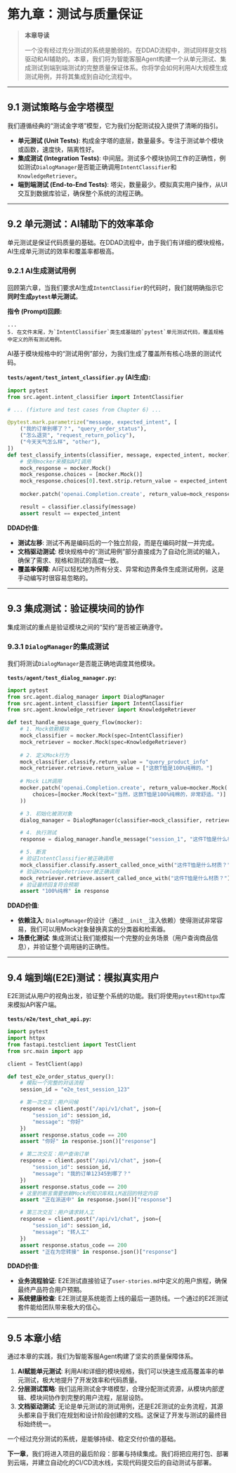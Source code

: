 # 第九章：测试与质量保证

> **本章导读**
>
> 一个没有经过充分测试的系统是脆弱的。在DDAD流程中，测试同样是文档驱动和AI辅助的。本章，我们将为智能客服Agent构建一个从单元测试、集成测试到端到端测试的完整质量保证体系。你将学会如何利用AI大规模生成测试用例，并将其集成到自动化流程中。

---

## 9.1 测试策略与金字塔模型

我们遵循经典的“测试金字塔”模型，它为我们分配测试投入提供了清晰的指引。

- **单元测试 (Unit Tests)**: 构成金字塔的底层，数量最多。专注于测试单个模块或函数，速度快，隔离性好。
- **集成测试 (Integration Tests)**: 中间层。测试多个模块协同工作的正确性，例如测试`DialogManager`是否能正确调用`IntentClassifier`和`KnowledgeRetriever`。
- **端到端测试 (End-to-End Tests)**: 塔尖，数量最少。模拟真实用户操作，从UI交互到数据库验证，确保整个系统的流程正确。

---

## 9.2 单元测试：AI辅助下的效率革命

单元测试是保证代码质量的基础。在DDAD流程中，由于我们有详细的模块规格，AI生成单元测试的效率和覆盖率都极高。

### 9.2.1 AI生成测试用例

回顾第六章，当我们要求AI生成`IntentClassifier`的代码时，我们就明确指示它**同时生成`pytest`单元测试**。

**指令 (Prompt)回顾:**
```
...
5. 在文件末尾，为`IntentClassifier`类生成基础的`pytest`单元测试代码，覆盖规格中定义的所有测试用例。
```

AI基于模块规格中的“测试用例”部分，为我们生成了覆盖所有核心场景的测试代码。

**`tests/agent/test_intent_classifier.py` (AI生成):**
```python
import pytest
from src.agent.intent_classifier import IntentClassifier

# ... (fixture and test cases from Chapter 6) ...

@pytest.mark.parametrize("message, expected_intent", [
    ("我的订单到哪了？", "query_order_status"),
    ("怎么退货", "request_return_policy"),
    ("今天天气怎么样", "other"),
])
def test_classify_intents(classifier, message, expected_intent, mocker):
    # 使用mocker来模拟API调用
    mock_response = mocker.Mock()
    mock_response.choices = [mocker.Mock()]
    mock_response.choices[0].text.strip.return_value = expected_intent
    
    mocker.patch('openai.Completion.create', return_value=mock_response)

    result = classifier.classify(message)
    assert result == expected_intent
```
**DDAD价值**:
- **测试左移**: 测试不再是编码后的一个独立阶段，而是在编码时就一并完成。
- **文档驱动测试**: 模块规格中的“测试用例”部分直接成为了自动化测试的输入，确保了需求、规格和测试的高度一致。
- **覆盖率保障**: AI可以轻松地为所有分支、异常和边界条件生成测试用例，这是手动编写时很容易忽略的。

---

## 9.3 集成测试：验证模块间的协作

集成测试的重点是验证模块之间的“契约”是否被正确遵守。

### 9.3.1 `DialogManager`的集成测试

我们将测试`DialogManager`是否能正确地调度其他模块。

**`tests/agent/test_dialog_manager.py`:**
```python
import pytest
from src.agent.dialog_manager import DialogManager
from src.agent.intent_classifier import IntentClassifier
from src.agent.knowledge_retriever import KnowledgeRetriever

def test_handle_message_query_flow(mocker):
    # 1. Mock依赖模块
    mock_classifier = mocker.Mock(spec=IntentClassifier)
    mock_retriever = mocker.Mock(spec=KnowledgeRetriever)
    
    # 2. 定义Mock行为
    mock_classifier.classify.return_value = "query_product_info"
    mock_retriever.retrieve.return_value = ["这款T恤是100%纯棉的。"]
    
    # Mock LLM调用
    mocker.patch('openai.Completion.create', return_value=mocker.Mock(
        choices=[mocker.Mock(text="当然，这款T恤是100%纯棉的，非常舒适。")]
    ))

    # 3. 初始化被测对象
    dialog_manager = DialogManager(classifier=mock_classifier, retriever=mock_retriever)

    # 4. 执行测试
    response = dialog_manager.handle_message("session_1", "这件T恤是什么材质？")

    # 5. 断言
    # 验证IntentClassifier被正确调用
    mock_classifier.classify.assert_called_once_with("这件T恤是什么材质？")
    # 验证KnowledgeRetriever被正确调用
    mock_retriever.retrieve.assert_called_once_with("这件T恤是什么材质？")
    # 验证最终回复符合预期
    assert "100%纯棉" in response
```
**DDAD价值**:
- **依赖注入**: `DialogManager`的设计（通过`__init__`注入依赖）使得测试非常容易，我们可以用Mock对象替换真实的分类器和检索器。
- **场景化测试**: 集成测试让我们能模拟一个完整的业务场景（用户查询商品信息），并验证整个调用链的正确性。

---

## 9.4 端到端(E2E)测试：模拟真实用户

E2E测试从用户的视角出发，验证整个系统的功能。我们将使用`pytest`和`httpx`库来模拟API客户端。

**`tests/e2e/test_chat_api.py`:**
```python
import pytest
import httpx
from fastapi.testclient import TestClient
from src.main import app

client = TestClient(app)

def test_e2e_order_status_query():
    # 模拟一个完整的对话流程
    session_id = "e2e_test_session_123"

    # 第一次交互：用户问候
    response = client.post("/api/v1/chat", json={
        "session_id": session_id,
        "message": "你好"
    })
    assert response.status_code == 200
    assert "你好" in response.json()["response"]

    # 第二次交互：用户查询订单
    response = client.post("/api/v1/chat", json={
        "session_id": session_id,
        "message": "我的订单12345到哪了？"
    })
    assert response.status_code == 200
    # 这里的断言需要依赖Mock的知识库和LLM返回的特定内容
    assert "正在派送中" in response.json()["response"] 

    # 第三次交互：用户请求转人工
    response = client.post("/api/v1/chat", json={
        "session_id": session_id,
        "message": "转人工"
    })
    assert response.status_code == 200
    assert "正在为您转接" in response.json()["response"]
```
**DDAD价值**:
- **业务流程验证**: E2E测试直接验证了`user-stories.md`中定义的用户旅程，确保最终产品符合用户预期。
- **系统健康检查**: E2E测试是系统能否上线的最后一道防线。一个通过的E2E测试套件能给团队带来极大的信心。

---

## 9.5 本章小结

通过本章的实践，我们为智能客服Agent构建了坚实的质量保障体系。
1.  **AI赋能单元测试**: 利用AI和详细的模块规格，我们可以快速生成高覆盖率的单元测试，极大地提升了开发效率和代码质量。
2.  **分层测试策略**: 我们运用测试金字塔模型，合理分配测试资源，从模块内部逻辑、模块间协作到完整的用户流程，层层设防。
3.  **文档驱动测试**: 无论是单元测试的测试用例，还是E2E测试的业务流程，其源头都来自于我们在规划和设计阶段创建的文档。这保证了开发与测试的最终目标始终统一。

一个经过充分测试的系统，是能够持续、稳定交付价值的基础。

**下一章**，我们将进入项目的最后阶段：部署与持续集成。我们将把应用打包、部署到云端，并建立自动化的CI/CD流水线，实现代码提交后的自动测试与部署。